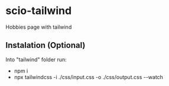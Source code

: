 # scio-tailwind

Hobbies page with tailwind

## Instalation (Optional) 

Into "tailwind" folder run: 

- npm i
- npx tailwindcss -i ./css/input.css -o ./css/output.css --watch

